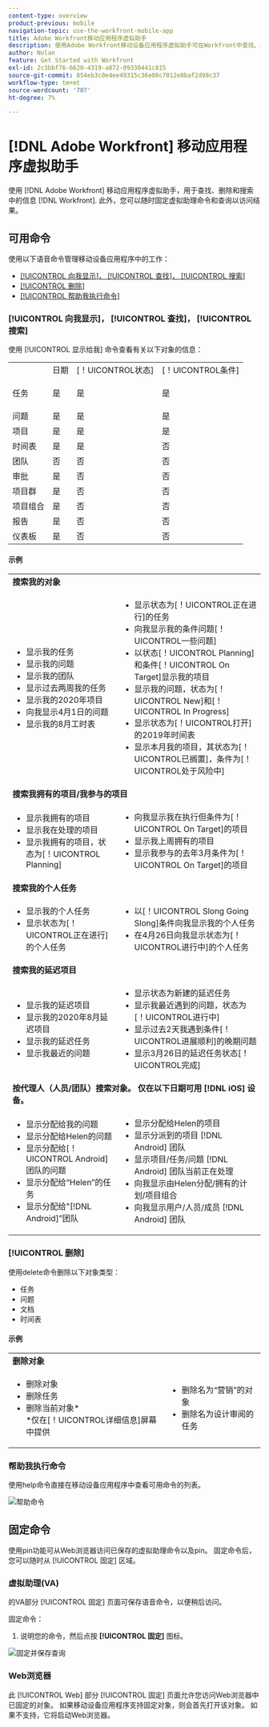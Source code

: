 ```yaml
---
content-type: overview
product-previous: mobile
navigation-topic: use-the-workfront-mobile-app
title: Adobe Workfront移动应用程序虚拟助手
description: 使用Adobe Workfront移动设备应用程序虚拟助手可在Workfront中查找、删除和搜索信息。 此外，您可以随时固定虚拟助理命令和查询以访问结果。
author: Nolan
feature: Get Started with Workfront
exl-id: 2c3bbf76-6620-4319-a872-09330441c815
source-git-commit: 854eb3c0e4ee49315c36e00c7012e0baf2d98c37
workflow-type: tm+mt
source-wordcount: '707'
ht-degree: 7%

---
```


# [!DNL Adobe Workfront] 移动应用程序虚拟助手

使用 [!DNL Adobe Workfront] 移动应用程序虚拟助手，用于查找、删除和搜索中的信息 [!DNL Workfront]. 此外，您可以随时固定虚拟助理命令和查询以访问结果。

## 可用命令

使用以下语音命令管理移动设备应用程序中的工作：

* [[!UICONTROL 向我显示]， [!UICONTROL 查找]， [!UICONTROL 搜索]](#show-me-find-search-for)
* [[!UICONTROL 删除]](#delete)
* [[!UICONTROL 帮助我执行命令]](#help-me-with-commands)

### [!UICONTROL 向我显示]， [!UICONTROL 查找]， [!UICONTROL 搜索]

使用 [!UICONTROL 显示给我] 命令查看有关以下对象的信息：

<table style="table-layout:auto"> 
 <col> 
 <col> 
 <col> 
 <col> 
 <tbody> 
  <tr> 
   <td> </td> 
   <td>日期</td> 
   <td>[！UICONTROL状态]</td> 
   <td>[！UICONTROL条件]</td> 
  </tr> 
  <tr> 
   <td> <p>任务</p> </td> 
   <td>是</td> 
   <td>是</td> 
   <td>是</td> 
  </tr> 
  <tr> 
   <td>问题</td> 
   <td>是</td> 
   <td>是</td> 
   <td>是</td> 
  </tr> 
  <tr> 
   <td>项目</td> 
   <td>是</td> 
   <td>是</td> 
   <td>是</td> 
  </tr> 
  <tr> 
   <td>时间表</td> 
   <td>是</td> 
   <td>是</td> 
   <td>否</td> 
  </tr> 
  <tr> 
   <td>团队</td> 
   <td>否</td> 
   <td>否</td> 
   <td>否</td> 
  </tr> 
  <tr> 
   <td>审批</td> 
   <td>是</td> 
   <td>否</td> 
   <td>否</td> 
  </tr> 
  <tr> 
   <td>项目群</td> 
   <td>是</td> 
   <td>否</td> 
   <td>否</td> 
  </tr> 
  <tr> 
   <td>项目组合</td> 
   <td>是</td> 
   <td>否</td> 
   <td>否</td> 
  </tr> 
  <tr> 
   <td>报告</td> 
   <td>是</td> 
   <td>否</td> 
   <td>否</td> 
  </tr> 
  <tr> 
   <td>仪表板</td> 
   <td>是</td> 
   <td>否</td> 
   <td>否</td> 
  </tr> 
 </tbody> 
</table>

#### 示例

<table style="table-layout:auto"> 
 <col> 
 <col> 
 <tbody> 
  <tr> 
   <td colspan="2"><strong>搜索我的对象</strong> </td> 
  </tr> 
  <tr> 
   <td> 
    <ul> 
     <li>显示我的任务</li> 
     <li> 显示我的问题 </li> 
     <li>显示我的团队 </li> 
     <li>显示过去两周我的任务 </li> 
     <li>显示我的2020年项目</li> 
     <li> 向我显示4月1日的问题 </li> 
     <li>显示我的8月工时表 </li> 
    </ul> </td> 
   <td> 
    <ul> 
     <li>显示状态为[！UICONTROL正在进行]的任务 </li> 
     <li>向我显示我的条件问题[！UICONTROL一些问题] </li> 
     <li>以状态[！UICONTROL Planning]和条件[！UICONTROL On Target]显示我的项目 </li> 
     <li>显示我的问题，状态为[！UICONTROL New]和[！UICONTROL In Progress] </li> 
     <li>显示状态为[！UICONTROL打开]的2019年时间表 </li> 
     <li>显示本月我的项目，其状态为[！UICONTROL已搁置]，条件为[！UICONTROL处于风险中] </li> 
    </ul> </td> 
  </tr> 
  <tr> 
   <td colspan="2"><strong>搜索我拥有的项目/我参与的项目</strong> </td> 
  </tr> 
  <tr> 
   <td> 
    <ul> 
     <li>显示我拥有的项目 </li> 
     <li>显示我在处理的项目 </li> 
     <li>显示我拥有的项目，状态为[！UICONTROL Planning] </li> 
    </ul> </td> 
   <td> 
    <ul> 
     <li>向我显示我在执行但条件为[！UICONTROL On Target]的项目 </li> 
     <li>显示我上周拥有的项目 </li> 
     <li>显示我参与的去年3月条件为[！UICONTROL On Target]的项目 </li> 
    </ul> </td> 
  </tr> 
  <tr> 
   <td colspan="2"><strong>搜索我的个人任务</strong></td> 
  </tr> 
  <tr> 
   <td> 
    <ul> 
     <li>显示我的个人任务 </li> 
     <li>显示状态为[！UICONTROL正在进行]的个人任务 </li> 
    </ul> </td> 
   <td> 
    <ul> 
     <li>以[！UICONTROL Slong Going Slong]条件向我显示我的个人任务 </li> 
     <li>在4月26日向我显示状态为[！UICONTROL进行中]的个人任务 </li> 
    </ul> </td> 
  </tr> 
  <tr> 
   <td colspan="2"><strong>搜索我的延迟项目</strong></td> 
  </tr> 
  <tr> 
   <td> 
    <ul> 
     <li>显示我的延迟项目 </li> 
     <li>显示我的2020年8月延迟项目 </li> 
     <li>显示我的延迟任务 </li>
     <li>显示我最近的问题 </li> 
    </ul> </td> 
   <td> 
    <ul> 
     <li>显示状态为新建的延迟任务 </li> 
     <li>显示我最近遇到的问题，状态为[！UICONTROL进行中] </li> 
     <li>显示过去2天我遇到条件[！UICONTROL进展顺利]的晚期问题 </li> 
     <li>显示3月26日的延迟任务状态[！UICONTROL完成] </li> 
    </ul> </td> 
  </tr> 
  <tr> 
   <td colspan="2"><strong>按代理人（人员/团队）搜索对象。 仅在以下日期可用 [!DNL iOS] 设备。</strong></td> 
  </tr> 
  <tr> 
   <td> 
    <ul> 
     <li>显示分配给我的问题 </li> 
     <li>显示分配给Helen的问题 </li> 
     <li>显示分配给[！UICONTROL Android]团队的问题 </li> 
     <li>显示分配给“Helen”的任务 </li> 
     <li>显示分配给"[!DNL Android]”团队 </li> 
    </ul> </td> 
   <td> 
    <ul> 
     <li>显示分配给Helen的项目 </li> 
     <li>显示分派到的项目 [!DNL Android] 团队 </li> 
     <li>显示项目/任务/问题 [!DNL Android] 团队当前正在处理 </li> 
     <li>向我显示由Helen分配/拥有的计划/项目组合 </li> 
     <li>向我显示用户/人员/成员 [!DNL Android] 团队 </li> 
    </ul> </td> 
  </tr> 
 </tbody> 
</table>

### [!UICONTROL 删除]

使用delete命令删除以下对象类型：

* 任务
* 问题
* 文档
* 时间表

#### 示例

<table style="table-layout:auto"> 
 <col> 
 <col> 
 <tbody> 
  <tr> 
   <td colspan="2"><strong>删除对象</strong></td> 
  </tr> 
  <tr> 
   <td> 
    <ul> 
     <li>删除对象</li> 
     <li>删除任务</li> 
     <li>删除当前对象*<br>*仅在[！UICONTROL详细信息]屏幕中提供</li> 
    </ul> </td> 
   <td> 
    <ul> 
     <li>删除名为“营销”的对象</li> 
     <li>删除名为设计审阅的任务</li> 
    </ul> </td> 
  </tr> 
 </tbody> 
</table>

### 帮助我执行命令

使用help命令直接在移动设备应用程序中查看可用命令的列表。

![帮助命令](assets/help-with-va-350x725.png)

## 固定命令

使用pin功能可从Web浏览器访问已保存的虚拟助理命令以及pin。 固定命令后，您可以随时从 [!UICONTROL 固定] 区域。

### 虚拟助理(VA)

的VA部分 [!UICONTROL 固定] 页面可保存语音命令，以便稍后访问。

固定命令：

1. 说明您的命令，然后点按 **[!UICONTROL 固定]** 图标。

![固定并保存查询](assets/pin-and-save-query-adobe-350x285.png)

### Web浏览器

此 [!UICONTROL Web] 部分 [!UICONTROL 固定] 页面允许您访问Web浏览器中已固定的对象。 如果移动设备应用程序支持固定对象，则会首先打开该对象。 如果不支持，它将启动Web浏览器。
